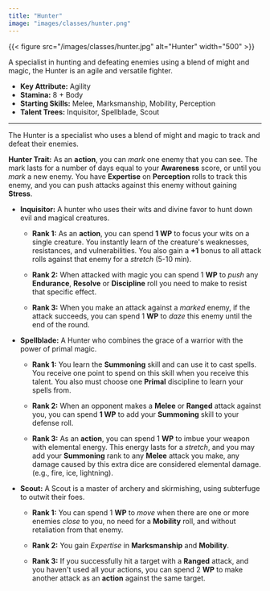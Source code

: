 ```yaml
---
title: "Hunter"
image: "images/classes/hunter.png"
---
```

{{< figure src="/images/classes/hunter.jpg" alt="Hunter" width="500" >}}

A specialist in hunting and defeating enemies using a blend of might and magic, the Hunter is an agile and versatile fighter.
- **Key Attribute:** Agility
- **Stamina:** 8 + Body 
- **Starting Skills:** Melee, Marksmanship, Mobility, Perception
-  **Talent Trees:** Inquisitor, Spellblade, Scout

---
The Hunter is a specialist who uses a blend of might and magic to track and defeat their enemies.

**Hunter Trait:** As an **action**, you can _mark_ one enemy that you can see. The mark lasts for a number of days equal to your **Awareness** score, or until you _mark_ a new enemy. You have **Expertise** on **Perception** rolls to track this enemy, and you can push attacks against this enemy without gaining **Stress**.

- **Inquisitor:** A hunter who uses their wits and divine favor to hunt down evil and magical creatures.
    - **Rank 1:** As an **action**, you can spend **1 WP** to focus your wits on a single creature. You instantly learn of the creature's weaknesses, resistances, and vulnerabilities. You also gain a **+1** bonus to all attack rolls against that enemy for a *stretch* (5-10 min).
        
    - **Rank 2:** When attacked with magic you can spend 1 **WP** to *push* any **Endurance**, **Resolve** or **Discipline** roll you need to make to resist that specific effect. 
        
    - **Rank 3:** When you make an attack against a *marked* enemy, if the attack succeeds, you can spend 1 **WP** to  *daze* this enemy until the end of the round.
        
- **Spellblade:** A Hunter who combines the grace of a warrior with the power of primal magic.
	- **Rank 1:** You learn the **Summoning** skill and can use it to cast spells. You receive one point to spend on this skill when you receive this talent. You also must choose one **Primal** discipline to learn your spells from.
    
	- **Rank 2:** When an opponent makes a **Melee** or **Ranged** attack against you, you can spend **1 WP** to add your **Summoning** skill to your defense roll.
	
    - **Rank 3:** As an **action**, you can spend 1 **WP** to imbue your weapon with elemental energy. This energy lasts for a *stretch*, and you may add your **Summoning** rank to any **Melee** attack you make, any damage caused by this extra dice are considered elemental damage. (e.g., fire, ice, lightning).      
    
- **Scout:** A Scout is a master of archery and skirmishing,  using subterfuge to outwit their foes.
    
    - **Rank 1:** You can spend 1 **WP** to *move* when there are one or more enemies *close* to you, no need for a **Mobility** roll,  and without retaliation from that enemy.
        
    - **Rank 2:** You gain *Expertise* in **Marksmanship** and **Mobility**.
        
    - **Rank 3:** If you successfully hit a target with a **Ranged** attack, and you haven't used all your actions, you can spend 2 **WP** to make another attack as an **action** against the same target.
        
